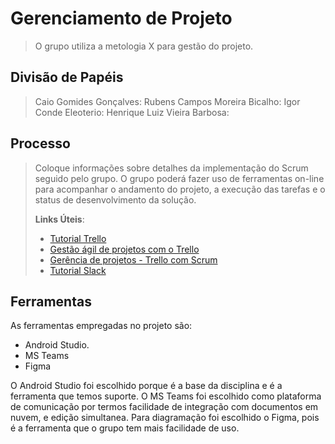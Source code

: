 # Gerenciamento de Projeto

> O grupo utiliza a metologia X para gestão do projeto.

## Divisão de Papéis

> Caio Gomides Gonçalves: 
> Rubens Campos Moreira Bicalho:
> Igor Conde Eleoterio:
> Henrique Luiz Vieira Barbosa:
 

## Processo

> Coloque  informações sobre detalhes da implementação do Scrum seguido
> pelo grupo. O grupo poderá fazer uso de ferramentas on-line para acompanhar
> o andamento do projeto, a execução das tarefas e o status de desenvolvimento
> da solução.
> 
> **Links Úteis**:
> - [Tutorial Trello](https://trello.com/b/8AygzjUA/tutorial-trello)
> - [Gestão ágil de projetos com o Trello](https://www.youtube.com/watch?v=1o9BOMAKBRE)
> - [Gerência de projetos - Trello com Scrum](https://www.youtube.com/watch?v=DHLA8X_ujwo)
> - [Tutorial Slack](https://slack.com/intl/en-br/)

## Ferramentas

As ferramentas empregadas no projeto são:

- Android Studio.
- MS Teams
- Figma

O Android Studio foi escolhido porque é a base da disciplina e é a ferramenta que temos suporte.
O MS Teams foi escolhido como plataforma de comunicação por termos facilidade de integração com documentos em nuvem, e edição simultanea.
Para diagramação foi escolhido o Figma, pois é a ferramenta que o grupo tem mais facilidade de uso.
